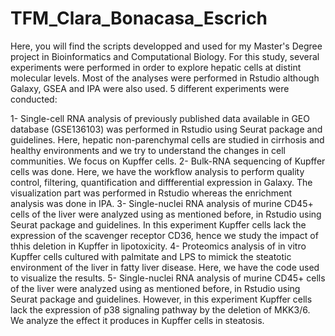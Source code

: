 # TFM_Clara_Bonacasa_Escrich
Here, you will find the scripts developped and used for my Master's Degree project in Bioinformatics and Computational Biology. For this study, several experiments were performed in order to explore hepatic cells at distint molecular levels. Most of the analyses were performed in Rstudio although Galaxy, GSEA and IPA were also used. 5 different experiments were conducted:

1- Single-cell RNA analysis of previously published data available in GEO database (GSE136103) was performed in Rstudio using Seurat package and guidelines. Here, hepatic non-parenchymal cells are studied in cirrhosis and healthy environments and we try to understand the changes in cell communities. We focus on Kupffer cells.
2- Bulk-RNA sequencing of Kupffer cells was done. Here, we have the workflow analysis to perform quality control, filtering, quantification and diffferential expression in Galaxy. The visualization part was performed in Rstudio whereas the enrichment analysis was done in IPA.
3- Single-nuclei RNA analysis of murine CD45+ cells of the liver were analyzed using as mentioned before, in Rstudio using Seurat package and guidelines. In this experiment Kupffer cells lack the expression of the scavenger receptor CD36, hence we study the impact of thhis deletion in Kupffer in lipotoxicity.
4- Proteomics analysis of in vitro Kupffer cells cultured with palmitate and LPS to mimick the steatotic environment of the liver in fatty liver disease. Here, we have the code used to visualize the results.
5- Single-nuclei RNA analysis of murine CD45+ cells of the liver were analyzed using as mentioned before, in Rstudio using Seurat package and guidelines. However, in this experiment Kupffer cells lack the expression of p38 signaling pathway by the deletion of MKK3/6. We analyze the effect it produces in Kupffer cells in steatosis.
